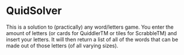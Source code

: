 # QuidSolver
 This is a solution to (practically) any word/letters game. You enter the amount of letters (or cards for QuiddlerTM or tiles for ScrabbleTM) and insert your letters. It will then return a list of all of the words that can be made out of those letters (of all varying sizes).

